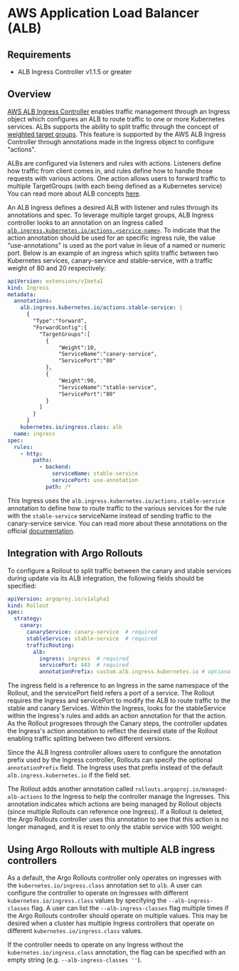 # AWS Application Load Balancer (ALB)

## Requirements
* ALB Ingress Controller v1.1.5 or greater

## Overview

[AWS ALB Ingress Controller](https://kubernetes-sigs.github.io/aws-alb-ingress-controller/) enables traffic management through an Ingress object which configures an ALB to route traffic to one or more
Kubernetes services. ALBs supports the ability to split traffic through the concept of [weighted target groups](https://aws.amazon.com/blogs/aws/new-application-load-balancer-simplifies-deployment-with-weighted-target-groups/). This feature is supported by the AWS ALB Ingress Controller through annotations made in the Ingress object to configure "actions".

ALBs are configured via listeners and rules with actions. Listeners define how traffic from client comes in, and rules define how to handle those requests with various actions. One action allows users to forward traffic to multiple TargetGroups (with each being defined as a Kubernetes service) You can read more about ALB concepts [here](https://docs.aws.amazon.com/elasticloadbalancing/latest/application/introduction.html).

An ALB Ingress defines a desired ALB with listener and rules through its annotations and spec. To leverage multiple target groups, ALB Ingress controller looks to an annotation on an Ingress called [`alb.ingress.kubernetes.io/actions.<service-name>`](https://kubernetes-sigs.github.io/aws-alb-ingress-controller/guide/ingress/annotation/#actions). To indicate that the action annotation should be used for an specific ingress rule, the value "use-annotations" is used as the port value in lieue of a named or numeric port. Below is an example of an ingress which splits traffic between two Kubernetes services, canary-service and stable-service, with a traffic weight of 80 and 20 respectively:

```yaml
apiVersion: extensions/v1beta1
kind: Ingress
metadata:
  annotations:
    alb.ingress.kubernetes.io/actions.stable-service: |
      { 
        "Type":"forward",
        "ForwardConfig":{ 
          "TargetGroups":[ 
            { 
                "Weight":10,
                "ServiceName":"canary-service",
                "ServicePort":"80"
            },
            { 
                "Weight":90,
                "ServiceName":"stable-service",
                "ServicePort":"80"
            }
          ]
        }
      }
    kubernetes.io/ingress.class: alb
  name: ingress
spec:
  rules:
    - http:
        paths:
          - backend:
              serviceName: stable-service
              servicePort: use-annotation
            path: /*
```

This Ingress uses the `alb.ingress.kubernetes.io/actions.stable-service` annotation to define how to route traffic to the various services for the rule with the `stable-service` serviceName instead of sending traffic to the canary-service service. You can read more about these annotations on the official [documentation](https://kubernetes-sigs.github.io/aws-alb-ingress-controller/guide/ingress/annotation/#actions).

## Integration with Argo Rollouts
To configure a Rollout to split traffic between the canary and stable services during update via its ALB integration, the following fields should be specified:

```yaml
apiVersion: argoproj.io/v1alpha1
kind: Rollout
spec:
  strategy:
    canary:
      canaryService: canary-service  # required
      stableService: stable-service  # required
      trafficRouting:
        alb:
          ingress: ingress  # required
          servicePort: 443  # required
          annotationPrefix: custom.alb.ingress.kubernetes.io # optional
```

The ingress field is a reference to an Ingress in the same namespace of the Rollout, and the servicePort field refers a port of a service. The Rollout requires the Ingress and servicePort to modify the ALB to route traffic to the stable and canary Services. Within the Ingress, looks for the stableService within the Ingress's rules and adds an action annotation for that the action. As the Rollout progresses through the Canary steps, the controller updates the Ingress's action annotation to reflect the desired state of the Rollout enabling traffic splitting between two different versions.

Since the ALB Ingress controller allows users to configure the annotation prefix used by the Ingress controller, Rollouts can specify the optional `annotationPrefix` field. The Ingress uses that prefix instead of the default `alb.ingress.kubernetes.io` if the field set.

The Rollout adds another annotation called `rollouts.argoproj.io/managed-alb-actions` to the Ingress to help the controller manage the Ingresses. This annotation indicates which actions are being managed by Rollout objects (since multiple Rollouts can reference one Ingress). If a Rollout is deleted, the Argo Rollouts controller uses this annotation to see that this action is no longer managed, and it is reset to only the stable service with 100 weight.

## Using Argo Rollouts with multiple ALB ingress controllers
As a default, the Argo Rollouts controller only operates on ingresses with the `kubernetes.io/ingress.class` annotation set to `alb`. A user can configure the controller to operate on Ingresses with different `kubernetes.io/ingress.class` values by specifying the `--alb-ingress-classes` flag. A user can list the `--alb-ingress-classes` flag multiple times if the Argo Rollouts controller should operate on multiple values. This may be desired when a cluster has multiple Ingress controllers that operate on different `kubernetes.io/ingress.class` values.

If the controller needs to operate on any Ingress without the `kubernetes.io/ingress.class` annotation, the flag can be specified with an empty string (e.g. `--alb-ingress-classes ''`).
